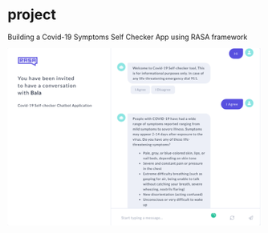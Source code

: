 # project

Building a Covid-19 Symptoms Self Checker App using RASA framework

![Screenshot](Sample.png)
